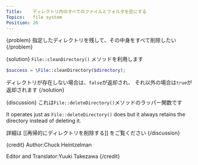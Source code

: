 ```yaml
---
Title:    ディレクトリ内のすべてのファイルとフォルダを空にする
Topics:   file system
Position: 26
---
```


{problem}
指定したディレクトリを残して、その中身をすべて削除したい
{/problem}

{solution}
`File::cleanDirectory()` メソッドを利用します

```php
$success = \File::cleanDirectory($directory);
```

ディレクトリが存在しない場合は、`false`が返却され、
それ以外の場合は`true`が返却されます
{/solution}

{discussion}
これは`File::deleteDirectory()`メソッドのラッパー関数です

It operates just as `File::deleteDirectory()` does but it always retains the directory instead of deleting it.

詳細は [[再帰的にディレクトリを削除する]] をご覧ください
{/discussion}

{credit}
Author:Chuck Heintzelman

Editor and Translator:Yuuki Takezawa
{/credit}
